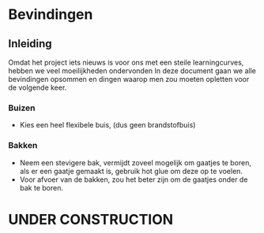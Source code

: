 # Bevindingen

## Inleiding

Omdat het project iets nieuws is voor ons met een steile learningcurves, hebben we veel moeilijkheden ondervonden
In deze document gaan we alle bevindingen opsommen en dingen waarop men zou moeten opletten voor de volgende keer.

### Buizen

- Kies een heel flexibele buis, (dus geen brandstofbuis)

### Bakken

- Neem een stevigere bak, vermijdt zoveel mogelijk om gaatjes te boren, als er een gaatje gemaakt is, gebruik hot glue om deze
  op te voelen.
- Voor afvoer van de bakken, zou het beter zijn om de gaatjes onder de bak te boren.

# UNDER CONSTRUCTION
